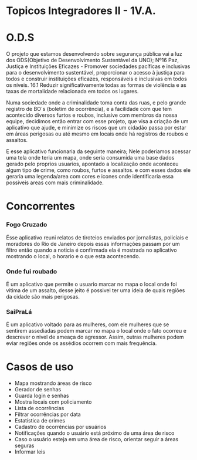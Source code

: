 # Topicos Integradores II - 1V.A.

# O.D.S
O projeto que estamos desenvolvendo sobre segurança pública vai a luz dos ODS(Objetivo de Desenvolvimento Sustentável da UNO);
Nº16 Paz, Justiça e Instituições Eficazes - Promover sociedades pacíficas e inclusivas para o desenvolvimento sustentável, proporcionar o acesso à justiça para todos e construir instituições eficazes, responsáveis e inclusivas em todos os níveis.
16.1 Reduzir significativamente todas as formas de violência e as taxas de mortalidade relacionada em todos os lugares. 

Numa sociedade onde a criminalidade toma conta das ruas, e pelo grande registro de BO´s (boletim de ocorrência), e a facilidade com que tem acontecido diversos furtos e roubos, inclusive com membros da nossa equipe, decidimos então entrar com esse projeto, que visa a criação de um aplicativo que ajude, e minimize os riscos que um cidadão passa por estar em áreas perigosas ou até mesmo em locais onde há registros de roubos e assaltos.

E esse aplicativo funcionaria da seguinte maneira;
Nele poderiamos acessar uma tela onde teria um mapa, onde seria consumida uma base dados gerado pelo proprios usuarios, apontado a localização onde aconteceu algum tipo de crime, como roubos, furtos e assaltos. e com esses dados ele geraria uma legenda/area com cores e icones onde identificaria essa possiveis areas com mais criminalidade.




# Concorrentes

### Fogo Cruzado

Ésse aplicativo reuni relatos de tiroteios enviados por jornalistas, policiais e moradores do Rio de Janeiro depois essas informações passam por um filtro então quando a noticia é confirmada ela é mostrada no aplicativo mostrando o local, o horario e o que esta acontecendo.

### Onde fui roubado

É um aplicativo que permite o usuario marcar no mapa o local onde foi vitima de um assalto, desse jeito é possivel ter uma ideia de quais regiões da cidade são mais perigosas.

### SaiPraLá

É um aplicativo voltado para as mulheres, com ele mulheres que se sentirem assediadas podem marcar no mapa o local onde o fato ocorreu e descrever o nivel de ameaça do agressor. Assim, outras mulheres podem eviar regiões onde os assédios ocorrem com mais frequência.

# Casos de uso

 - Mapa mostrando áreas de risco
 - Gerador de senhas
 - Guarda login e senhas
 - Mostra locais com policiamento
 - Lista de ocorrências
 - Filtrar ocorrências por data
 - Estatística de crimes
 - Cadastro de ocorrências por usuários
 - Notificações quando o usuário está próximo de uma área de risco
 - Caso o usuário esteja em uma área de risco, orientar seguir a áreas seguras
 - Informar leis
